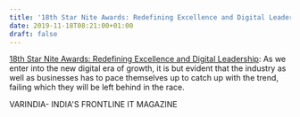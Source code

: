 ```yaml
---
title: '18th Star Nite Awards: Redefining Excellence and Digital Leadership'
date: 2019-11-18T08:21:00+01:00
draft: false
---
```


[18th Star Nite Awards: Redefining Excellence and Digital Leadership](https://varindia.com/news/18th-star-nite-awards-redefining-excellence-and-digital-leadership#.XdJGSWaRAjA.blogger): As we enter into the new digital era of growth, it is but evident that the industry as well as businesses has to pace themselves up to catch up with the trend, failing which they will be left behind in the race.  
  
VARINDIA- INDIA'S FRONTLINE IT MAGAZINE